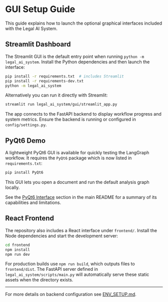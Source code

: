# GUI Setup Guide

This guide explains how to launch the optional graphical interfaces included with the Legal AI System.

## Streamlit Dashboard

The Streamlit GUI is the default entry point when running `python -m legal_ai_system`.
Install the Python dependencies and then launch the interface:

```bash
pip install -r requirements.txt  # includes Streamlit
pip install -r requirements-dev.txt
python -m legal_ai_system
```

Alternatively you can run it directly with Streamlit:

```bash
streamlit run legal_ai_system/gui/streamlit_app.py
```

The app connects to the FastAPI backend to display workflow progress and system metrics.
Ensure the backend is running or configured in `config/settings.py`.

## PyQt6 Demo

A lightweight PyQt6 GUI is available for quickly testing the LangGraph workflow.
It requires the `PyQt6` package which is now listed in `requirements.txt`:

```bash
pip install PyQt6
```

This GUI lets you open a document and run the default analysis graph locally.

See the [PyQt6 Interface](../README.md#pyqt6-interface) section in the main
README for a summary of its capabilities and limitations.


## React Frontend

The repository also includes a React interface under `frontend/`.
Install the Node dependencies and start the development server:

```bash
cd frontend
npm install
npm run dev
```

For production builds use `npm run build`, which outputs files to `frontend/dist`.
The FastAPI server defined in `legal_ai_system/scripts/main.py` will automatically
serve these static assets when the directory exists.

---
For more details on backend configuration see [ENV_SETUP.md](ENV_SETUP.md).
